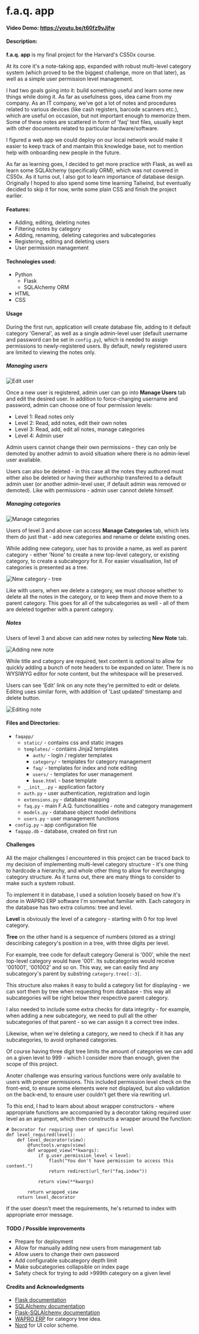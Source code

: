 # f.a.q. app
#### Video Demo: <https://youtu.be/t60fz9vJjfw>
#### Description:
**f.a.q. app** is my final project for the Harvard's CS50x course.

At its core it's a note-taking app, expanded with robust multi-level category system (which proved to be the biggest challenge, more on that later), as well as a simple user permission level management.

I had two goals going into it: build something useful and learn some new things while doing it.
As far as usefulness goes, idea came from my company. As an IT company, we've got a lot of notes and procedures related to various devices (like cash registers, barcode scanners etc.), which are useful on occasion, but not important enough to memorize them. Some of these notes are scattered in form of 'faq' text files, usually kept with other documents related to particular hardware/software.

I figured a web app we could deploy on our local network would make it easier to keep track of and mantain this knowledge base, not to mention help with onboarding new people in the future.

As far as learning goes, I decided to get more practice with Flask, as well as learn some SQLAlchemy (specifically ORM), which was not covered in CS50x. As it turns out, I also got to learn importance of database design. Originally I hoped to also spend some time learning Tailwind, but eventually decided to skip it for now, write some plain CSS and finish the project earlier.

#### Features:
- Adding, editing, deleting notes
- Filtering notes by category
- Adding, renaming, deleting categories and subcategories
- Registering, editing and deleting users
- User permission management

#### Technologies used:
- Python
  - Flask
  - SQLAlchemy ORM
- HTML
- CSS

#### Usage
During the first run, application will create database file, adding to it default category 'General', as well as a single admin-level user (default username and password can be set in `config.py`), which is needed to assign permissions to newly-registered users. By default, newly registered users are limited to viewing the notes only.

##### Managing users

![Edit user](/readme_img/edit_user.png)

Once a new user is registered, admin user can go into **Manage Users** tab and edit the desired user. In addition to force-changing username and password, admin can choose one of four permission levels:
- Level 1: Read notes only
- Level 2: Read, add notes, edit their own notes
- Level 3: Read, add, edit all notes, manage categories
- Level 4: Admin user

Admin users cannot change their own permissions - they can only be demoted by another admin to avoid situation where there is no admin-level user available.

Users can also be deleted - in this case all the notes they authored must either also be deleted or having their authorship transferred to a default admin user (or another admin-level user, if default admin was removed or demoted). 
Like with permissions - admin user cannot delete himself.

##### Managing categories

![Manage categories](/readme_img/manage_categories.png)

Users of level 3 and above can access **Manage Categories** tab, which lets them do just that - add new categories and rename or delete existing ones.

While adding new category, user has to provide a name, as well as parent category - either 'None' to create a new top-level category, or existing category, to create a subcategory for it. For easier visualisation, list of categories is presented as a tree.

![New category - tree](/readme_img/new_category.png)

Like with users, when we delete a category, we must choose whether to delete all the notes in the category, or to keep them and move them to a parent category. This goes for all of the subcategories as well - all of them are deleted together with a parent category.

##### Notes
Users of level 3 and above can add new notes by selecting **New Note** tab.

![Adding new note](/readme_img/new_note.png)

While title and category are required, text content is optional to allow for quickly adding a bunch of note headers to be expanded on later. There is no WYSIWYG editor for note content, but the whitespace will be preserved.

Users can see 'Edit' link on any note they're permitted to edit or delete. Editing uses similar form, with addition of 'Last updated' timestamp and delete button.

![Editing note](/readme_img/edit_note.png)


#### Files and Directories:
- `faqapp/`
    - `static/` - contains css and static images
    - `templates/` - contains Jinja2 templates
        - `auth/` - login / register templates
        - `category/` - templates for category management
        - `faq/` - templates for index and note editing
        - `users/` - templates for user management
        - `base.html` - base template
    - `__init__.py` - application factory
    - `auth.py` - user authentication, registration and login
    - `extensions.py` - database mapping
    - `faq.py` - main F.A.Q. functionalities - note and category management
    - `models.py` - database object model definitions
    - `users.py` - user management functions
- `config.py` - app configuration file
- `faqapp.db` - database, created on first run

#### Challenges
All the major challenges I encountered in this project can be traced back to my decision of implementing multi-level category structure - it's one thing to hardcode a hierarchy, and whole other thing to allow for everchanging category structure. As it turns out, there are many things to consider to make such a system robust.

To implement it in database, I used a solution loosely based on how it's done in WAPRO ERP software I'm somewhat familiar with.
Each category in the database has two extra columns: tree and level.

**Level** is obviously the level of a category - starting with 0 for top level category.

**Tree** on the other hand is a sequence of numbers (stored as a string) desciribing category's position in a tree, with three digits per level.

For example, tree code for default category General is '000', while the next top-level category would have '001'. Its subcategories would receive '001001', '001002' and so on. This way, we can easily find any subcategory's parent by substring `category.tree[:-3]`.

This structure also makes it easy to build a category list for displaying - we can sort them by tree when requesting from database - this way all subcategories will be right below their respective parent category.

I also needed to include some extra checks for data integrity - for example, when adding a new subcategory, we need to pull all the other subcategories of that parent - so we can assign it a correct tree index.

Likewise, when we're deleting a category, we need to check if it has any subcategories, to avoid orphaned categories.

Of course having three digit tree limits the amount of categories we can add on a given level to 999 - which I consider more than enough, given the scope of this project.

Anoter challenge was ensuring various functions were only available to users with proper permissions. This included permission level check on the front-end, to ensure some elements were not displayed, but also validation on the back-end, to ensure user couldn't get there via rewriting url.

To this end, I had to learn about about wrapper constructors - where appropriate functions are accompanied by a decorator taking required user level as an argument, which then constructs a wrapper around the function:

```
# Decorator for requiring user of specific level
def level_required(level):
    def level_decorator(view):
        @functools.wraps(view)
        def wrapped_view(**kwargs):
            if g.user.permission_level < level:
                flash("You don't have permission to access this content.")
                return redirect(url_for("faq.index"))

            return view(**kwargs)

        return wrapped_view
    return level_decorator
```

If the user doesn't meet the requirements, he's returned to index with appropriate error message.

#### TODO / Possible improvements
- Prepare for deployment
- Allow for manually adding new users from management tab
- Allow users to change their own password
- Add configurable subcategory depth limit
- Make subcategories collapsible on index page
- Safety check for trying to add >999th category on a given level

#### Credits and Acknowledgments
- [Flask documentation](https://flask.palletsprojects.com/en/3.0.x/)
- [SQLAlchemy documentation](https://docs.sqlalchemy.org/en/20/index.html)
- [Flask-SQLAlchemy documentation](https://flask-sqlalchemy.palletsprojects.com/en/3.1.x/)
- [WAPRO ERP](https://wapro.pl) for category tree idea.
- [Nord](https://www.nordtheme.com) for UI color scheme.